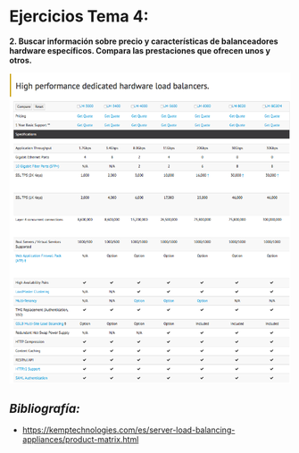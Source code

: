 **Ejercicios Tema 4:**
======================

**2. Buscar información sobre precio y características de balanceadores hardware específicos. Compara las prestaciones que ofrecen unos y otros.**

<img src="https://github.com/luisgm420/SWAP/blob/master/Ejercicios/Capturas%20de%20Pantalla/balanceadoresDeCarga.png">

*Bibliografía:*
---------------

* https://kemptechnologies.com/es/server-load-balancing-appliances/product-matrix.html
